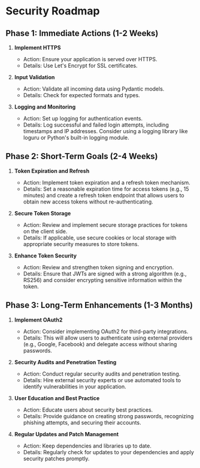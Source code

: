 # Security Roadmap

## Phase 1: Immediate Actions (1-2 Weeks)
1. **Implement HTTPS**
   - Action: Ensure your application is served over HTTPS.
   - Details: Use Let's Encrypt for SSL certificates.

2. **Input Validation**
   - Action: Validate all incoming data using Pydantic models.
   - Details: Check for expected formats and types.

3. **Logging and Monitoring**
   - Action: Set up logging for authentication events.
   - Details: Log successful and failed login attempts, including timestamps and IP addresses. Consider using a logging library like loguru or Python's built-in logging module.

## Phase 2: Short-Term Goals (2-4 Weeks)
1. **Token Expiration and Refresh**
   - Action: Implement token expiration and a refresh token mechanism.
   - Details: Set a reasonable expiration time for access tokens (e.g., 15 minutes) and create a refresh token endpoint that allows users to obtain new access tokens without re-authenticating.

2. **Secure Token Storage**
   - Action: Review and implement secure storage practices for tokens on the client side.
   - Details: If applicable, use secure cookies or local storage with appropriate security measures to store tokens.

3. **Enhance Token Security**
   - Action: Review and strengthen token signing and encryption.
   - Details: Ensure that JWTs are signed with a strong algorithm (e.g., RS256) and consider encrypting sensitive information within the token.

## Phase 3: Long-Term Enhancements (1-3 Months)
1. **Implement OAuth2**
   - Action: Consider implementing OAuth2 for third-party integrations.
   - Details: This will allow users to authenticate using external providers (e.g., Google, Facebook) and delegate access without sharing passwords.

2. **Security Audits and Penetration Testing**
   - Action: Conduct regular security audits and penetration testing.
   - Details: Hire external security experts or use automated tools to identify vulnerabilities in your application.

3. **User Education and Best Practice**
   - Action: Educate users about security best practices.
   - Details: Provide guidance on creating strong passwords, recognizing phishing attempts, and securing their accounts.

4. **Regular Updates and Patch Management**
   - Action: Keep dependencies and libraries up to date.
   - Details: Regularly check for updates to your dependencies and apply security patches promptly.
